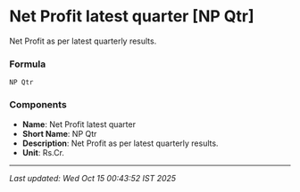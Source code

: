 # Net Profit latest quarter [NP Qtr]
Net Profit as per latest quarterly results.

### Formula
```text
NP Qtr
```


### Components
- **Name**: Net Profit latest quarter
- **Short Name**: NP Qtr
- **Description**: Net Profit as per latest quarterly results.
- **Unit**: Rs.Cr.

---
*Last updated: Wed Oct 15 00:43:52 IST 2025*
